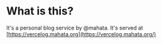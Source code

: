 # What is this?

It's a personal blog service by @mahata. It's served at [https://vercelog.mahata.org](https://vercelog.mahata.org/)
